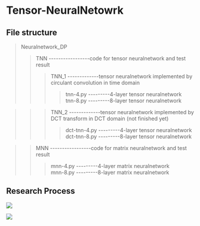 # Tensor-NeuralNetowrk 

##  File structure
> Neuralnetwork_DP
>> TNN -----------------code for tensor neuralnetwork and test result
>>>  TNN_1 -------------tensor neuralnetwork implemented by circulant convolution in time domain
>>>> tnn-4.py  ---------4-layer tensor neuralnetwork <br>
>>>> tnn-8.py  ---------8-layer tensor neuralnetwork <br>

>>>  TNN_2 -------------tensor neuralnetwork implemented by DCT transform in DCT domain (not finished yet)
>>>> dct-tnn-4.py  ---------4-layer tensor neuralnetwork <br>
>>>> dct-tnn-8.py  ---------8-layer tensor neuralnetwork <br>

>> MNN -----------------code for matrix neuralnetwork and test result
>>>  mnn-4.py  ---------4-layer matrix neuralnetwork <br>
>>>  mnn-8.py  ---------8-layer matrix neuralnetwork <br>

##  Research Process
![](https://github.com/hust512/Homomorphic_CP_Tensor_Dcomposition/raw/master/Tensor_NeuralNetwork/ResearchProcess1.jpg)

![](https://github.com/hust512/Homomorphic_CP_Tensor_Dcomposition/raw/master/Tensor_NeuralNetwork/ResearchProcess2.jpg)

